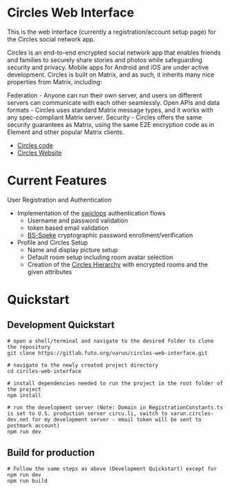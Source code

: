 # Circles Web Interface
This is the web interface (currently a registration/account setup page) for the Circles social network app.

Circles is an end-to-end encrypted social network app
that enables friends and families to securely share stories and photos while safeguarding
security and privacy.
Mobile apps for Android and iOS are under active development.
Circles is built on Matrix, and as such, it inherits many nice
properties from Matrix, including:

Federation - Anyone can run their own server, and users on different servers can communicate with each other seamlessly.
Open APIs and data formats - Circles uses standard Matrix message types, and it works
with any spec-compliant Matrix server.
Security - Circles offers the same security guarantees as Matrix, using the same
E2E encryption code as in Element and other popular Matrix clients.

- [Circles code](https://gitlab.futo.org/circles)
- [Circles Website](https://circu.li/circles.html)

# Current Features
User Registration and Authentication
- Implementation of the [swiclops](https://gitlab.futo.org/cvwright/swiclops) authentication flows
     - Username and password validation
     - token based email validation
     - [BS-Speke](https://gist.github.com/Sc00bz/e99e48a6008eef10a59d5ec7b4d87af3) cryptographic password enrollment/verification
- Profile and Circles Setup
    - Name and display picture setup
    - Default room setup including room avatar selection
    - Creation of the [Circles Hierarchy](https://gitlab.futo.org/circles/circles-spec/-/blob/main/0000-spaces-hierarchy.md) with encrypted rooms and the given attributes

# Quickstart
## Development Quickstart

```
# open a shell/terminal and navigate to the desired folder to clone the repository
git clone https://gitlab.futo.org/varun/circles-web-interface.git

# navigate to the newly created project directory
cd circles-web-interface

# install dependencies needed to run the project in the root folder of the project
npm install

# run the development server (Note: Domain in RegistrationConstants.ts is set to U.S. production server circu.li, switch to varun.circles-dev.net for my development server - email token will be sent to postmark account)
npm run dev
```

## Build for production
```
# Follow the same steps as above (Development Quickstart) except for npm run dev
npm run build 
```

